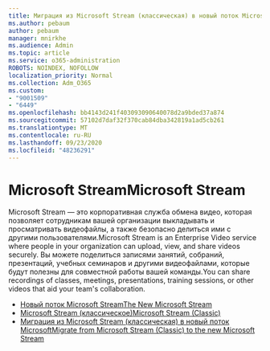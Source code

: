 ```yaml
---
title: Миграция из Microsoft Stream (классическая) в новый поток Microsoft
ms.author: pebaum
author: pebaum
manager: mnirkhe
ms.audience: Admin
ms.topic: article
ms.service: o365-administration
ROBOTS: NOINDEX, NOFOLLOW
localization_priority: Normal
ms.collection: Adm_O365
ms.custom:
- "9001509"
- "6449"
ms.openlocfilehash: bb4143d241f403093090640078d2a9bded37a874
ms.sourcegitcommit: 57102d7daf32f370cab84dba342819a1ad5cb261
ms.translationtype: MT
ms.contentlocale: ru-RU
ms.lasthandoff: 09/23/2020
ms.locfileid: "48236291"
---
```

# <a name="microsoft-stream"></a><span data-ttu-id="48830-102">Microsoft Stream</span><span class="sxs-lookup"><span data-stu-id="48830-102">Microsoft Stream</span></span>

<span data-ttu-id="48830-103">Microsoft Stream — это корпоративная служба обмена видео, которая позволяет сотрудникам вашей организации выкладывать и просматривать видеофайлы, а также безопасно делиться ими с другими пользователями.</span><span class="sxs-lookup"><span data-stu-id="48830-103">Microsoft Stream is an Enterprise Video service where people in your organization can upload, view, and share videos securely.</span></span> <span data-ttu-id="48830-104">Вы можете поделиться записями занятий, собраний, презентаций, учебных семинаров и другими видеофайлами, которые будут полезны для совместной работы вашей команды.</span><span class="sxs-lookup"><span data-stu-id="48830-104">You can share recordings of classes, meetings, presentations, training sessions, or other videos that aid your team's collaboration.</span></span>  

- [<span data-ttu-id="48830-105">Новый поток Microsoft Stream</span><span class="sxs-lookup"><span data-stu-id="48830-105">The New Microsoft Stream</span></span>](https://docs.microsoft.com/stream/new-stream)
- [<span data-ttu-id="48830-106">Microsoft Stream (классическое)</span><span class="sxs-lookup"><span data-stu-id="48830-106">Microsoft Stream (Classic)</span></span>](https://docs.microsoft.com/stream/overview)
- [<span data-ttu-id="48830-107">Миграция из Microsoft Stream (классическая) в новый поток Microsoft</span><span class="sxs-lookup"><span data-stu-id="48830-107">Migrate from Microsoft Stream (Classic) to the new Microsoft Stream</span></span>](https://docs.microsoft.com/stream/classic-migration)